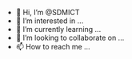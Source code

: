- 👋 Hi, I’m @SDMICT
- 👀 I’m interested in ...
- 🌱 I’m currently learning ...
- 💞️ I’m looking to collaborate on ...
- 📫 How to reach me ...

<!---
SDMICT/SDMICT is a ✨ special ✨ repository because its `README.md` (this file) appears on your GitHub profile.
You can click the Preview link to take a look at your changes.
--->
